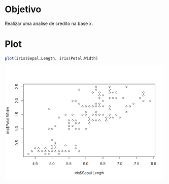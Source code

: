 
# Objetivo

Realizar uma analise de credito na base x.

# Plot

``` r
plot(iris$Sepal.Length, iris$Petal.Width)
```

![](README_files/figure-gfm/unnamed-chunk-1-1.png)<!-- -->
